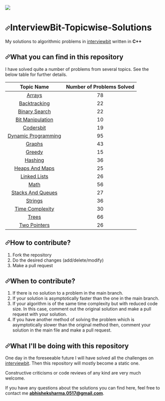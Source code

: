
    
  <a target="_blank" rel="noopener noreferrer" href="/black-shadows/InterviewBit-Topicwise-Solutions/blob/master/iblogo.png"><img src="/black-shadows/InterviewBit-Topicwise-Solutions/raw/master/iblogo.png" style="max-width: 100%;"></a>
</p>
<h1 dir="auto"><a id="user-content-interviewbit-topicwise-solutions" class="anchor" aria-hidden="true" href="#interviewbit-topicwise-solutions"><svg class="octicon octicon-link" viewBox="0 0 16 16" version="1.1" width="16" height="16" aria-hidden="true"><path fill-rule="evenodd" d="M7.775 3.275a.75.75 0 001.06 1.06l1.25-1.25a2 2 0 112.83 2.83l-2.5 2.5a2 2 0 01-2.83 0 .75.75 0 00-1.06 1.06 3.5 3.5 0 004.95 0l2.5-2.5a3.5 3.5 0 00-4.95-4.95l-1.25 1.25zm-4.69 9.64a2 2 0 010-2.83l2.5-2.5a2 2 0 012.83 0 .75.75 0 001.06-1.06 3.5 3.5 0 00-4.95 0l-2.5 2.5a3.5 3.5 0 004.95 4.95l1.25-1.25a.75.75 0 00-1.06-1.06l-1.25 1.25a2 2 0 01-2.83 0z"></path></svg></a>InterviewBit-Topicwise-Solutions</h1>
<p dir="auto">My solutions to algorithmic problems in <a href="https://interviewbit.com" rel="nofollow">interviewbit</a> written in <strong>C++</strong></p>
<h2 dir="auto"><a id="user-content-what-you-can-find-in-this-repository" class="anchor" aria-hidden="true" href="#what-you-can-find-in-this-repository"><svg class="octicon octicon-link" viewBox="0 0 16 16" version="1.1" width="16" height="16" aria-hidden="true"><path fill-rule="evenodd" d="M7.775 3.275a.75.75 0 001.06 1.06l1.25-1.25a2 2 0 112.83 2.83l-2.5 2.5a2 2 0 01-2.83 0 .75.75 0 00-1.06 1.06 3.5 3.5 0 004.95 0l2.5-2.5a3.5 3.5 0 00-4.95-4.95l-1.25 1.25zm-4.69 9.64a2 2 0 010-2.83l2.5-2.5a2 2 0 012.83 0 .75.75 0 001.06-1.06 3.5 3.5 0 00-4.95 0l-2.5 2.5a3.5 3.5 0 004.95 4.95l1.25-1.25a.75.75 0 00-1.06-1.06l-1.25 1.25a2 2 0 01-2.83 0z"></path></svg></a>What you can find in this repository</h2>
<p dir="auto">I have solved quite a number of problems from several topics. See the below table for further details.</p>
<table>
<thead>
<tr>
<th align="center">Topic Name</th>
<th align="center">Number of Problems Solved</th>
</tr>
</thead>
<tbody>
<tr>
<td align="center"><a href="https://github.com/black-shadows/InterviewBit-Topicwise-Solutions/tree/master/Arrays">Arrays</a></td>
<td align="center">78</td>
</tr>
<tr>
<td align="center"><a href="https://github.com/black-shadows/InterviewBit-Topicwise-Solutions/tree/master/Backtracking">Backtracking</a></td>
<td align="center">22</td>
</tr>
<tr>
<td align="center"><a href="https://github.com/black-shadows/InterviewBit-Topicwise-Solutions/tree/master/Binary%20Search">Binary Search</a></td>
<td align="center">22</td>
</tr>
<tr>
<td align="center"><a href="https://github.com/black-shadows/InterviewBit-Topicwise-Solutions/tree/master/Bit%20Manipulation">Bit Manipulation</a></td>
<td align="center">10</td>
</tr>
<tr>
<td align="center"><a href="https://github.com/black-shadows/InterviewBit-Topicwise-Solutions/tree/master/Codersbit">Codersbit</a></td>
<td align="center">19</td>
</tr>
<tr>
<td align="center"><a href="https://github.com/black-shadows/InterviewBit-Topicwise-Solutions/tree/master/Dynamic%20Programming">Dynamic Programming</a></td>
<td align="center">95</td>
</tr>
<tr>
<td align="center"><a href="https://github.com/black-shadows/InterviewBit-Topicwise-Solutions/tree/master/Graphs">Graphs</a></td>
<td align="center">43</td>
</tr>
<tr>
<td align="center"><a href="https://github.com/black-shadows/InterviewBit-Topicwise-Solutions/tree/master/Greedy">Greedy</a></td>
<td align="center">15</td>
</tr>
<tr>
<td align="center"><a href="https://github.com/black-shadows/InterviewBit-Topicwise-Solutions/tree/master/Hashing">Hashing</a></td>
<td align="center">36</td>
</tr>
<tr>
<td align="center"><a href="https://github.com/black-shadows/InterviewBit-Topicwise-Solutions/tree/master/Heaps%20and%20Maps">Heaps And Maps</a></td>
<td align="center">25</td>
</tr>
<tr>
<td align="center"><a href="https://github.com/black-shadows/InterviewBit-Topicwise-Solutions/tree/master/Linked%20Lists">Linked Lists</a></td>
<td align="center">26</td>
</tr>
<tr>
<td align="center"><a href="https://github.com/black-shadows/InterviewBit-Topicwise-Solutions/tree/master/Math">Math</a></td>
<td align="center">56</td>
</tr>
<tr>
<td align="center"><a href="https://github.com/black-shadows/InterviewBit-Topicwise-Solutions/tree/master/Stacks%20and%20Queues">Stacks And Queues</a></td>
<td align="center">27</td>
</tr>
<tr>
<td align="center"><a href="https://github.com/black-shadows/InterviewBit-Topicwise-Solutions/tree/master/Strings">Strings</a></td>
<td align="center">36</td>
</tr>
<tr>
<td align="center"><a href="https://github.com/black-shadows/InterviewBit-Topicwise-Solutions/tree/master/Time%20Complexity">Time Complexity</a></td>
<td align="center">30</td>
</tr>
<tr>
<td align="center"><a href="https://github.com/black-shadows/InterviewBit-Topicwise-Solutions/tree/master/Trees">Trees</a></td>
<td align="center">66</td>
</tr>
<tr>
<td align="center"><a href="https://github.com/black-shadows/InterviewBit-Topicwise-Solutions/tree/master/Two%20Pointers">Two Pointers</a></td>
<td align="center">26</td>
</tr>
</tbody>
</table>
<h2 dir="auto"><a id="user-content-how-to-contribute" class="anchor" aria-hidden="true" href="#how-to-contribute"><svg class="octicon octicon-link" viewBox="0 0 16 16" version="1.1" width="16" height="16" aria-hidden="true"><path fill-rule="evenodd" d="M7.775 3.275a.75.75 0 001.06 1.06l1.25-1.25a2 2 0 112.83 2.83l-2.5 2.5a2 2 0 01-2.83 0 .75.75 0 00-1.06 1.06 3.5 3.5 0 004.95 0l2.5-2.5a3.5 3.5 0 00-4.95-4.95l-1.25 1.25zm-4.69 9.64a2 2 0 010-2.83l2.5-2.5a2 2 0 012.83 0 .75.75 0 001.06-1.06 3.5 3.5 0 00-4.95 0l-2.5 2.5a3.5 3.5 0 004.95 4.95l1.25-1.25a.75.75 0 00-1.06-1.06l-1.25 1.25a2 2 0 01-2.83 0z"></path></svg></a>How to contribute?</h2>
<ol dir="auto">
<li>Fork the repository</li>
<li>Do the desired changes (add/delete/modify)</li>
<li>Make a pull request</li>
</ol>
<h2 dir="auto"><a id="user-content-when-to-contribute" class="anchor" aria-hidden="true" href="#when-to-contribute"><svg class="octicon octicon-link" viewBox="0 0 16 16" version="1.1" width="16" height="16" aria-hidden="true"><path fill-rule="evenodd" d="M7.775 3.275a.75.75 0 001.06 1.06l1.25-1.25a2 2 0 112.83 2.83l-2.5 2.5a2 2 0 01-2.83 0 .75.75 0 00-1.06 1.06 3.5 3.5 0 004.95 0l2.5-2.5a3.5 3.5 0 00-4.95-4.95l-1.25 1.25zm-4.69 9.64a2 2 0 010-2.83l2.5-2.5a2 2 0 012.83 0 .75.75 0 001.06-1.06 3.5 3.5 0 00-4.95 0l-2.5 2.5a3.5 3.5 0 004.95 4.95l1.25-1.25a.75.75 0 00-1.06-1.06l-1.25 1.25a2 2 0 01-2.83 0z"></path></svg></a>When to contribute?</h2>
<ol dir="auto">
<li>If there is no solution to a problem in the main branch.</li>
<li>If your solution is asymptotically faster than the one in the main branch.</li>
<li>If your algorithm is of the same time complexity but with reduced code size. In this case, comment out the original solution and make a pull request with your solution.</li>
<li>If you have another method of solving the problem which is asymptotically slower than the original method then, comment your solution in the main file and make a pull request.</li>
</ol>
<h2 dir="auto"><a id="user-content-what-ill-be-doing-with-this-repository" class="anchor" aria-hidden="true" href="#what-ill-be-doing-with-this-repository"><svg class="octicon octicon-link" viewBox="0 0 16 16" version="1.1" width="16" height="16" aria-hidden="true"><path fill-rule="evenodd" d="M7.775 3.275a.75.75 0 001.06 1.06l1.25-1.25a2 2 0 112.83 2.83l-2.5 2.5a2 2 0 01-2.83 0 .75.75 0 00-1.06 1.06 3.5 3.5 0 004.95 0l2.5-2.5a3.5 3.5 0 00-4.95-4.95l-1.25 1.25zm-4.69 9.64a2 2 0 010-2.83l2.5-2.5a2 2 0 012.83 0 .75.75 0 001.06-1.06 3.5 3.5 0 00-4.95 0l-2.5 2.5a3.5 3.5 0 004.95 4.95l1.25-1.25a.75.75 0 00-1.06-1.06l-1.25 1.25a2 2 0 01-2.83 0z"></path></svg></a>What I'll be doing with this repository</h2>
<p dir="auto">One day in the foreseeable future I will have solved all the challenges on <a href="https://www.interviewbit.com" rel="nofollow">interviewbit</a>.
Then this repository will mostly become a static one.</p>
<p dir="auto">Constructive criticisms or code reviews of any kind are very much welcome.</p>
<p dir="auto">If you have any questions about the solutions you can find here, feel free to contact me <strong><a href="mailto:abhisheksharma.0517@gmail.com">abhisheksharma.0517@gmail.com</a></strong>.</p>
</article>
          
